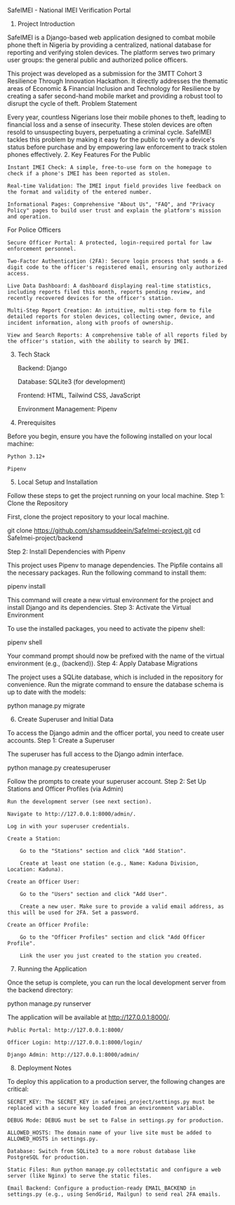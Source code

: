 SafeIMEI - National IMEI Verification Portal
1. Project Introduction

SafeIMEI is a Django-based web application designed to combat mobile phone theft in Nigeria by providing a centralized, national database for reporting and verifying stolen devices. The platform serves two primary user groups: the general public and authorized police officers.

This project was developed as a submission for the 3MTT Cohort 3 Resilience Through Innovation Hackathon. It directly addresses the thematic areas of Economic & Financial Inclusion and Technology for Resilience by creating a safer second-hand mobile market and providing a robust tool to disrupt the cycle of theft.
Problem Statement

Every year, countless Nigerians lose their mobile phones to theft, leading to financial loss and a sense of insecurity. These stolen devices are often resold to unsuspecting buyers, perpetuating a criminal cycle. SafeIMEI tackles this problem by making it easy for the public to verify a device's status before purchase and by empowering law enforcement to track stolen phones effectively.
2. Key Features
For the Public

    Instant IMEI Check: A simple, free-to-use form on the homepage to check if a phone's IMEI has been reported as stolen.

    Real-time Validation: The IMEI input field provides live feedback on the format and validity of the entered number.

    Informational Pages: Comprehensive "About Us", "FAQ", and "Privacy Policy" pages to build user trust and explain the platform's mission and operation.

For Police Officers

    Secure Officer Portal: A protected, login-required portal for law enforcement personnel.

    Two-Factor Authentication (2FA): Secure login process that sends a 6-digit code to the officer's registered email, ensuring only authorized access.

    Live Data Dashboard: A dashboard displaying real-time statistics, including reports filed this month, reports pending review, and recently recovered devices for the officer's station.

    Multi-Step Report Creation: An intuitive, multi-step form to file detailed reports for stolen devices, collecting owner, device, and incident information, along with proofs of ownership.

    View and Search Reports: A comprehensive table of all reports filed by the officer's station, with the ability to search by IMEI.

3. Tech Stack

    Backend: Django

    Database: SQLite3 (for development)

    Frontend: HTML, Tailwind CSS, JavaScript

    Environment Management: Pipenv

4. Prerequisites

Before you begin, ensure you have the following installed on your local machine:

    Python 3.12+

    Pipenv

5. Local Setup and Installation

Follow these steps to get the project running on your local machine.
Step 1: Clone the Repository

First, clone the project repository to your local machine.

git clone https://github.com/shamsuddeein/SafeImei-project.git
cd SafeImei-project/backend

Step 2: Install Dependencies with Pipenv

This project uses Pipenv to manage dependencies. The Pipfile contains all the necessary packages. Run the following command to install them:

pipenv install

This command will create a new virtual environment for the project and install Django and its dependencies.
Step 3: Activate the Virtual Environment

To use the installed packages, you need to activate the pipenv shell:

pipenv shell

Your command prompt should now be prefixed with the name of the virtual environment (e.g., (backend)).
Step 4: Apply Database Migrations

The project uses a SQLite database, which is included in the repository for convenience. Run the migrate command to ensure the database schema is up to date with the models:

python manage.py migrate

6. Create Superuser and Initial Data

To access the Django admin and the officer portal, you need to create user accounts.
Step 1: Create a Superuser

The superuser has full access to the Django admin interface.

python manage.py createsuperuser

Follow the prompts to create your superuser account.
Step 2: Set Up Stations and Officer Profiles (via Admin)

    Run the development server (see next section).

    Navigate to http://127.0.0.1:8000/admin/.

    Log in with your superuser credentials.

    Create a Station:

        Go to the "Stations" section and click "Add Station".

        Create at least one station (e.g., Name: Kaduna Division, Location: Kaduna).

    Create an Officer User:

        Go to the "Users" section and click "Add User".

        Create a new user. Make sure to provide a valid email address, as this will be used for 2FA. Set a password.

    Create an Officer Profile:

        Go to the "Officer Profiles" section and click "Add Officer Profile".

        Link the user you just created to the station you created.

7. Running the Application

Once the setup is complete, you can run the local development server from the backend directory:

python manage.py runserver

The application will be available at http://127.0.0.1:8000/.

    Public Portal: http://127.0.0.1:8000/

    Officer Login: http://127.0.0.1:8000/login/

    Django Admin: http://127.0.0.1:8000/admin/

8. Deployment Notes

To deploy this application to a production server, the following changes are critical:

    SECRET_KEY: The SECRET_KEY in safeimei_project/settings.py must be replaced with a secure key loaded from an environment variable.

    DEBUG Mode: DEBUG must be set to False in settings.py for production.

    ALLOWED_HOSTS: The domain name of your live site must be added to ALLOWED_HOSTS in settings.py.

    Database: Switch from SQLite3 to a more robust database like PostgreSQL for production.

    Static Files: Run python manage.py collectstatic and configure a web server (like Nginx) to serve the static files.

    Email Backend: Configure a production-ready EMAIL_BACKEND in settings.py (e.g., using SendGrid, Mailgun) to send real 2FA emails.